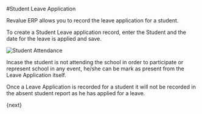#Student Leave Application 

Revalue ERP allows you to record the leave application for a student. 

To create a Student Leave application record, enter the Student and the date for the leave is applied and save.

<img class="screenshot" alt="Student Attendance" src="{{docs_base_url}}/docs/assets/img/schools/schedule/student-leave-application.gif">

Incase the student is not attending the school in order to participate or represent school in any event, he/she can be mark as present from the Leave Application itself. 

Once a Leave Application is recorded for a student it will not be recorded in the absent student report as he has applied for a leave. 

{next}